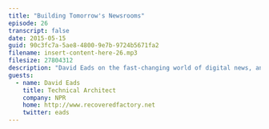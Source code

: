 ```yaml
---
title: "Building Tomorrow's Newsrooms"
episode: 26
transcript: false
date: 2015-05-15
guid: 90c3fc7a-5ae8-4800-9e7b-9724b5671fa2
filename: insert-content-here-26.mp3
filesize: 27804312
description: "David Eads on the fast-changing world of digital news, and the unexpected wins of 'learn to code' projects."
guests: 
  - name: David Eads
    title: Technical Architect
    company: NPR
    home: http://www.recoveredfactory.net
    twitter: eads
---
```

